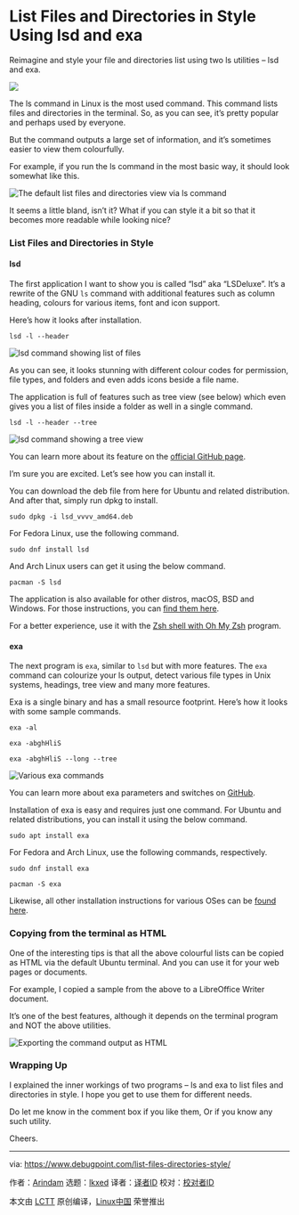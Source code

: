 [#]: subject: "List Files and Directories in Style Using lsd and exa"
[#]: via: "https://www.debugpoint.com/list-files-directories-style/"
[#]: author: "Arindam https://www.debugpoint.com/author/admin1/"
[#]: collector: "lkxed"
[#]: translator: "geekpi"
[#]: reviewer: " "
[#]: publisher: " "
[#]: url: " "

List Files and Directories in Style Using lsd and exa
======
Reimagine and style your file and directories list using two ls utilities – lsd and exa.

![][0]

The ls command in Linux is the most used command. This command lists files and directories in the terminal. So, as you can see, it’s pretty popular and perhaps used by everyone.

But the command outputs a large set of information, and it’s sometimes easier to view them colourfully.

For example, if you run the ls command in the most basic way, it should look somewhat like this.

![The default list files and directories view via ls command][1]

It seems a little bland, isn’t it? What if you can style it a bit so that it becomes more readable while looking nice?

### List Files and Directories in Style

#### lsd

The first application I want to show you is called “lsd” aka “LSDeluxe”. It’s a rewrite of the GNU `ls` command with additional features such as column heading, colours for various items, font and icon support.

Here’s how it looks after installation.

```
lsd -l --header
```

![lsd command showing list of files][2]

As you can see, it looks stunning with different colour codes for permission, file types, and folders and even adds icons beside a file name.

The application is full of features such as tree view (see below) which even gives you a list of files inside a folder as well in a single command.

```
lsd -l --header --tree
```

![lsd command showing a tree view][3]

You can learn more about its feature on the [official GitHub page][4].

I’m sure you are excited. Let’s see how you can install it.

You can download the deb file from here for Ubuntu and related distribution. And after that, simply run dpkg to install.

```
sudo dpkg -i lsd_vvvv_amd64.deb
```

For Fedora Linux, use the following command.

```
sudo dnf install lsd
```

And Arch Linux users can get it using the below command.

```
pacman -S lsd
```

The application is also available for other distros, macOS, BSD and Windows. For those instructions, you can [find them here][5].

For a better experience, use it with the [Zsh shell with Oh My Zsh][6] program.

#### exa

The next program is `exa`, similar to `lsd` but with more features. The `exa` command can colourize your ls output, detect various file types in Unix systems, headings, tree view and many more features.

Exa is a single binary and has a small resource footprint. Here’s how it looks with some sample commands.

```
exa -al
```

```
exa -abghHliS
```

```
exa -abghHliS --long --tree
```

![Various exa commands][7]

You can learn more about exa parameters and switches on [GitHub][8].

Installation of exa is easy and requires just one command. For Ubuntu and related distributions, you can install it using the below command.

```
sudo apt install exa
```

For Fedora and Arch Linux, use the following commands, respectively.

```
sudo dnf install exa
```

```
pacman -S exa
```

Likewise, all other installation instructions for various OSes can be [found here][9].

### Copying from the terminal as HTML

One of the interesting tips is that all the above colourful lists can be copied as HTML via the default Ubuntu terminal. And you can use it for your web pages or documents.

For example, I copied a sample from the above to a LibreOffice Writer document.

It’s one of the best features, although it depends on the terminal program and NOT the above utilities.

![Exporting the command output as HTML][10]

### Wrapping Up

I explained the inner workings of two programs – ls and exa to list files and directories in style. I hope you get to use them for different needs.

Do let me know in the comment box if you like them, Or if you know any such utility.

Cheers.

--------------------------------------------------------------------------------

via: https://www.debugpoint.com/list-files-directories-style/

作者：[Arindam][a]
选题：[lkxed][b]
译者：[译者ID](https://github.com/译者ID)
校对：[校对者ID](https://github.com/校对者ID)

本文由 [LCTT](https://github.com/LCTT/TranslateProject) 原创编译，[Linux中国](https://linux.cn/) 荣誉推出

[a]: https://www.debugpoint.com/author/admin1/
[b]: https://github.com/lkxed
[0]: https://www.debugpoint.com/wp-content/uploads/2022/08/cool-ls.jpg
[1]: https://www.debugpoint.com/wp-content/uploads/2022/08/The-default-list-files-and-directories-view-via-ls-command.jpg
[2]: https://www.debugpoint.com/wp-content/uploads/2022/08/lsd-command-showing-list-of-files-2.jpg
[3]: https://www.debugpoint.com/wp-content/uploads/2022/08/lsd-command-showing-a-tree-view.jpg
[4]: https://github.com/Peltoche/lsd
[5]: https://github.com/Peltoche/lsd#installation
[6]: https://www.debugpoint.com/install-use-zsh/
[7]: https://www.debugpoint.com/wp-content/uploads/2022/08/Various-exa-commands.jpg
[8]: https://github.com/ogham/exa#command-line-options
[9]: https://github.com/ogham/exa#installation
[10]: https://www.debugpoint.com/wp-content/uploads/2022/08/Exporting-the-command-output-as-HTML.jpg
